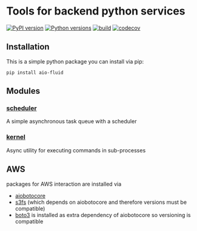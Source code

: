 # Tools for backend python services

[![PyPI version](https://badge.fury.io/py/aio-fluid.svg)](https://badge.fury.io/py/aio-fluid)
[![Python versions](https://img.shields.io/pypi/pyversions/aio-fluid.svg)](https://pypi.org/project/aio-fluid)
[![build](https://github.com/quantmind/fluid/workflows/build/badge.svg)](https://github.com/quantmind/aio-fluid/actions?query=workflow%3Abuild)
[![codecov](https://codecov.io/gh/quantmind/aio-fluid/branch/master/graph/badge.svg?token=81oWUoyEVp)](https://codecov.io/gh/quantmind/aio-fluid)

## Installation

This is a simple python package you can install via pip:

```
pip install aio-fluid
```

## Modules

### [scheduler](./fluid/scheduler)

A simple asynchronous task queue with a scheduler

### [kernel](./fluid/kernel)

Async utility for executing commands in sub-processes

## AWS

packages for AWS interaction are installed via

- [aiobotocore](https://github.com/aio-libs/aiobotocore)
- [s3fs](https://github.com/fsspec/s3fs) (which depends on aiobotocore and therefore versions must be compatible)
- [boto3](https://boto3.amazonaws.com/v1/documentation/api/latest/guide/quickstart.html) is installed as extra dependency of aiobotocore so versioning is compatible
